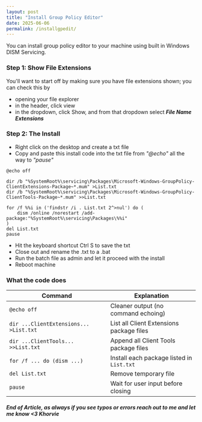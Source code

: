 ```yaml
---
layout: post
title: "Install Group Policy Editor"
date: 2025-06-06
permalink: /installgpedit/
---
```

You can install group policy editor to your machine using built in Windows DISM Servicing.
<!--more-->
### Step 1: Show File Extensions

You'll want to start off by making sure you have file extensions shown; you can check this by
- opening your file explorer
- in the header, click view
- in the dropdown, click Show, and from that dropdown select ***File Name Extensions***

### Step 2: The Install

- Right click on the desktop and create a txt file
- Copy and paste this install code into the txt file from *"@echo"* all the way to *"pause"*

```
@echo off

dir /b "%SystemRoot%\servicing\Packages\Microsoft-Windows-GroupPolicy-ClientExtensions-Package~*.mum" >List.txt
dir /b "%SystemRoot%\servicing\Packages\Microsoft-Windows-GroupPolicy-ClientTools-Package~*.mum" >>List.txt

for /f %%i in ('findstr /i . List.txt 2^>nul') do (
    dism /online /norestart /add-package:"%SystemRoot%\servicing\Packages\%%i"
)
del List.txt
pause
```

- Hit the keyboard shortcut Ctrl S to save the txt
- Close out and rename the .txt to a .bat
- Run the batch file as admin and let it proceed with the install
- Reboot machine

### What the code does

| **Command**                                      | **Explanation**                                       |
|--------------------------------------------------|--------------------------------------------------------|
| `@echo off`                                      | Cleaner output (no command echoing)                   |
| `dir ...ClientExtensions... >List.txt`           | List all Client Extensions package files              |
| `dir ...ClientTools... >>List.txt`               | Append all Client Tools package files                 |
| `for /f ... do (dism ...)`                       | Install each package listed in `List.txt`             |
| `del List.txt`                                   | Remove temporary file                                 |
| `pause`                                          | Wait for user input before closing                    |


##### End of Article, as always if you see typos or errors reach out to me and let me know <3 Khorvie

